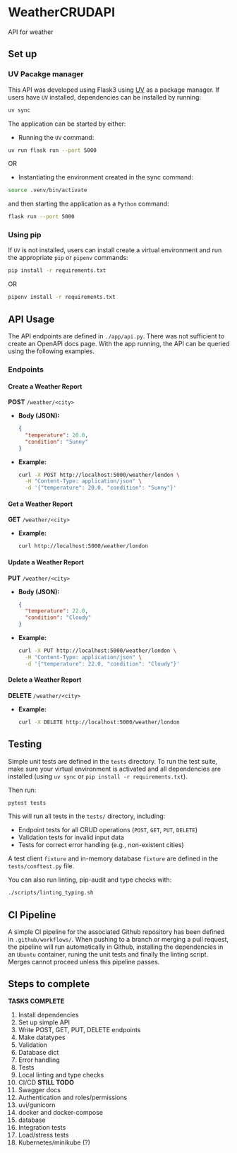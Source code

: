 # WeatherCRUDAPI
API for weather

## Set up

### UV Pacakge manager
This API was developed using Flask3 using [UV](https://docs.astral.sh/uv/) as a package manager. If users have `UV` installed, dependencies can be installed by running:
```bash
uv sync
```
The application can be started by either:
- Running the `UV` command:
```bash
uv run flask run --port 5000
```
OR
- Instantiating the environment created in the sync command:
```bash
source .venv/bin/activate
```
and then starting the application as a `Python` command:
```bash
flask run --port 5000
```

### Using pip
If `UV` is not installed, users can install create a virtual environment and run the appropriate `pip` or `pipenv` commands:
```bash
pip install -r requirements.txt
```

OR 

```bash
pipenv install -r requirements.txt
```

## API Usage
The API endpoints are defined in `./app/api.py`. There was not sufficient to create an OpenAPI docs page. With the app running, the API can be queried using the following examples.

### Endpoints

#### Create a Weather Report
**POST** `/weather/<city>`

- **Body (JSON):**
  ```json
  {
    "temperature": 20.0,
    "condition": "Sunny"
  }
  ```
- **Example:**
  ```bash
  curl -X POST http://localhost:5000/weather/london \
    -H "Content-Type: application/json" \
    -d '{"temperature": 20.0, "condition": "Sunny"}'
  ```

#### Get a Weather Report
**GET** `/weather/<city>`

- **Example:**
  ```bash
  curl http://localhost:5000/weather/london
  ```

#### Update a Weather Report
**PUT** `/weather/<city>`

- **Body (JSON):**
  ```json
  {
    "temperature": 22.0,
    "condition": "Cloudy"
  }
  ```
- **Example:**
  ```bash
  curl -X PUT http://localhost:5000/weather/london \
    -H "Content-Type: application/json" \
    -d '{"temperature": 22.0, "condition": "Cloudy"}'
  ```

#### Delete a Weather Report
**DELETE** `/weather/<city>`

- **Example:**
  ```bash
  curl -X DELETE http://localhost:5000/weather/london
  ```

## Testing
Simple unit tests are defined in the `tests` directory. 
To run the test suite, make sure your virtual environment is activated and all dependencies are installed (using `uv sync` or `pip install -r requirements.txt`).

Then run:

```bash
pytest tests
```

This will run all tests in the `tests/` directory, including:

- Endpoint tests for all CRUD operations (`POST`, `GET`, `PUT`, `DELETE`)
- Validation tests for invalid input data
- Tests for correct error handling (e.g., non-existent cities)

A test client `fixture` and in-memory database `fixture` are defined in the `tests/conftest.py` file.

You can also run linting, pip-audit and type checks with:

```bash
./scripts/linting_typing.sh
```

## CI Pipeline
A simple CI pipeline for the associated Github repository has been defined in `.github/workflows/`. When pushing to a branch or merging a pull request, the pipeline will run automatically in Github, installing the dependencies in an `Ubuntu` container, runing the unit tests and finally the linting script. Merges cannot proceed unless this pipeline passes.

## Steps to complete
**TASKS COMPLETE**
1. Install dependencies
2. Set up simple API
3. Write POST, GET, PUT, DELETE endpoints
4. Make datatypes
5. Validation
6. Database dict
7. Error handling
8. Tests
9. Local linting and type checks
10. CI/CD
**STILL TODO**
11. Swagger docs
12. Authentication and roles/permissions
13. uvi/gunicorn
14. docker and docker-compose
15. database
16. Integration tests
17. Load/stress tests
18. Kubernetes/minikube (?)